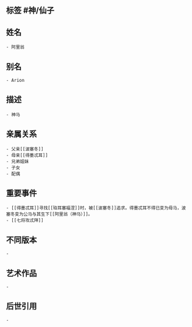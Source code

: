 ## 标签  #神/仙子
## 姓名
	- 阿里翁
## 别名
	- Arion
## 描述
	- 神马
## 亲属关系
	- 父亲[[波塞冬]]
	- 母亲[[得墨忒耳]]
	- 兄弟姐妹
	- 子女
	- 配偶
## 重要事件
	- [[得墨忒耳]]寻找[[珀耳塞福涅]]时，被[[波塞冬]]追求。得墨忒耳不得已变为母马，波塞冬变为公马与其生下[[阿里翁（神马）]]。
	- [[七将攻忒拜]]
## 不同版本
	-
## 艺术作品
	-
## 后世引用
	-
